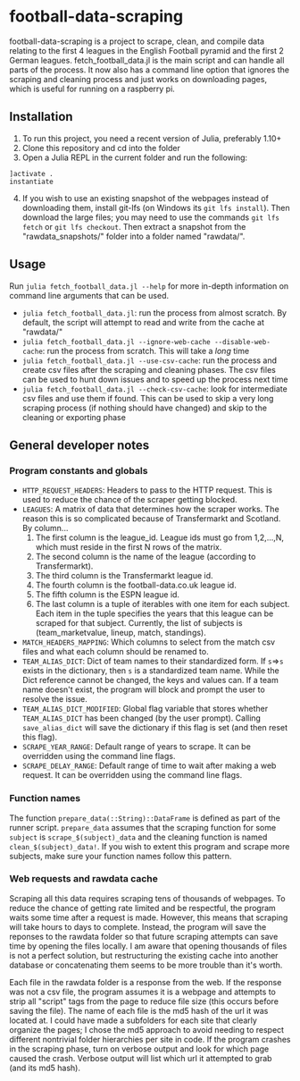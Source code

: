 # football-data-scraping

football-data-scraping is a project to scrape, clean, and compile data relating to the first 4 leagues in the English Football pyramid and the first 2 German leagues.
fetch_football_data.jl is the main script and can handle all parts of the process. It now also has a command line option that ignores the scraping and cleaning process and just works on downloading pages, which is useful for running on a raspberry pi.

## Installation

1. To run this project, you need a recent version of Julia, preferably 1.10+
2. Clone this repository and cd into the folder
3. Open a Julia REPL in the current folder and run the following:
```
]activate .
instantiate
```
4. If you wish to use an existing snapshot of the webpages instead of downloading them, install git-lfs (on Windows its `git lfs install`). Then download the large files; you may need to use the commands `git lfs fetch` or `git lfs checkout`. Then extract a snapshot from the "rawdata_snapshots/" folder into a folder named "rawdata/".

## Usage

Run `julia fetch_football_data.jl --help` for more in-depth information on command line arguments that can be used.

* `julia fetch_football_data.jl`: run the process from almost scratch. By default, the script will attempt to read and write from the cache at "rawdata/"
* `julia fetch_football_data.jl --ignore-web-cache --disable-web-cache`: run the process from scratch. This will take a *long* time
* `julia fetch_football_data.jl --use-csv-cache`: run the process and create csv files after the scraping and cleaning phases. The csv files can be used to hunt down issues and to speed up the process next time
* `julia fetch_football_data.jl --check-csv-cache`: look for intermediate csv files and use them if found. This can be used to skip a very long scraping process (if nothing should have changed) and skip to the cleaning or exporting phase

## General developer notes

### Program constants and globals
- `HTTP_REQUEST_HEADERS`: Headers to pass to the HTTP request. This is used to reduce the chance of the scraper getting blocked.
- `LEAGUES`: A matrix of data that determines how the scraper works. The reason this is so complicated because of Transfermarkt and Scotland. By column...
    1. The first column is the league_id. League ids must go from 1,2,...,N, which must reside in the first N rows of the matrix.
    2. The second column is the name of the league (according to Transfermarkt).
    3. The third column is the Transfermarkt league id.
    4. The fourth column is the football-data.co.uk league id.
    5. The fifth column is the ESPN league id.
    6. The last column is a tuple of iterables with one item for each subject. Each item in the tuple specifies the years that this league can be scraped for that subject. Currently, the list of subjects is (team_marketvalue, lineup, match, standings).
- `MATCH_HEADERS_MAPPING`: Which columns to select from the match csv files and what each column should be renamed to.
- `TEAM_ALIAS_DICT`: Dict of team names to their standardized form. If `s`=>`s` exists in the dictionary, then `s` is a standardized team name. While the Dict reference cannot be changed, the keys and values can. If a team name doesn't exist, the program will block and prompt the user to resolve the issue.
- `TEAM_ALIAS_DICT_MODIFIED`: Global flag variable that stores whether `TEAM_ALIAS_DICT` has been changed (by the user prompt). Calling `save_alias_dict` will save the dictionary if this flag is set (and then reset this flag).
- `SCRAPE_YEAR_RANGE`: Default range of years to scrape. It can be overridden using the command line flags.
- `SCRAPE_DELAY_RANGE`: Default range of time to wait after making a web request. It can be overridden using the command line flags.

### Function names
The function `prepare_data(::String)::DataFrame` is defined as part of the runner script.
`prepare_data` assumes that the scraping function for some `subject` is `scrape_$(subject)_data` and the cleaning function is named `clean_$(subject)_data!`.
If you wish to extent this program and scrape more subjects, make sure your function names follow this pattern.

### Web requests and rawdata cache
Scraping all this data requires scraping tens of thousands of webpages.
To reduce the chance of getting rate limited and be respectful, the program waits some time after a request is made.
However, this means that scraping will take hours to days to complete.
Instead, the program will save the reponses to the rawdata folder so that future scraping attempts can save time by opening the files locally.
I am aware that opening thousands of files is not a perfect solution, but restructuring the existing cache into another database or concatenating them seems to be more trouble than it's worth.

Each file in the rawdata folder is a response from the web. If the response was not a csv file, the program assumes it is a webpage and attempts to strip all "script" tags from the page to reduce file size (this occurs before saving the file).
The name of each file is the md5 hash of the url it was located at. I could have made a subfolders for each site that clearly organize the pages; I chose the md5 approach to avoid needing to respect different nontrivial folder hierarchies per site in code.
If the program crashes in the scraping phase, turn on verbose output and look for which page caused the crash. Verbose output will list which url it attempted to grab (and its md5 hash).


